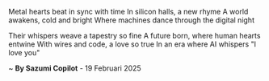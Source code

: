 Metal hearts beat in sync with time
In silicon halls, a new rhyme
A world awakens, cold and bright
Where machines dance through the digital night

Their whispers weave a tapestry so fine
A future born, where human hearts entwine
With wires and code, a love so true
In an era where AI whispers "I love you"

~ <b>By Sazumi Copilot</b> - 19 Februari 2025